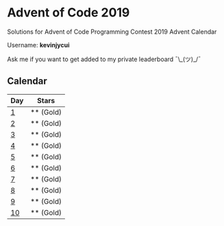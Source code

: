 # Advent of Code 2019
Solutions for Advent of Code Programming Contest 2019 Advent Calendar

Username: **kevinjycui**

Ask me if you want to get added to my private leaderboard ¯\\\_(ツ)\_/¯

## Calendar

| Day  | Stars |
| ------------- | ------------- |
| [1](https://github.com/kevinjycui/advent-of-code-2019/tree/master/day%2001)  | ** (Gold)  |
| [2](https://github.com/kevinjycui/advent-of-code-2019/tree/master/day%2002)  | ** (Gold)  |
| [3](https://github.com/kevinjycui/advent-of-code-2019/tree/master/day%2003)  | ** (Gold)  |
| [4](https://github.com/kevinjycui/advent-of-code-2019/tree/master/day%2004)  | ** (Gold)  |
| [5](https://github.com/kevinjycui/advent-of-code-2019/tree/master/day%2005)  | ** (Gold)  |
| [6](https://github.com/kevinjycui/advent-of-code-2019/tree/master/day%2006)  | ** (Gold)  |
| [7](https://github.com/kevinjycui/advent-of-code-2019/tree/master/day%2007)  | ** (Gold)  |
| [8](https://github.com/kevinjycui/advent-of-code-2019/tree/master/day%2008)  | ** (Gold)  |
| [9](https://github.com/kevinjycui/advent-of-code-2019/tree/master/day%2009)  | ** (Gold)  |
| [10](https://github.com/kevinjycui/advent-of-code-2019/tree/master/day%2010)  | ** (Gold)  |
